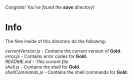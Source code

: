 *Congrats! You've found the **save** directory!*

# Info

The files inside of this directory do the following:

*currentVersion.js* - Contains the current version of **Gold**.    
*error.js* - Contains error codes for **Gold**.    
*README.md* - *This current file.*    
*shell.js* - Contains the shell for **Gold**.    
*shellCommands.js* - Contains the shell commands for **Gold**.    
